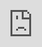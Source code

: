 # PROYECTO SOLAR
 Cargando ...     (Espere un momento por favor.)
  

<iframe src="https://asolear-fv2dxf-streamlit-app-um1kn3.streamlit.app/?embedded=true" style="position:fixed; top:0px; left:0px; bottom:0px; right:0px; width:100%; height:100%; border:none; margin:0; padding:0; overflow:hidden; z-index:999999;"> Your browser doesn't support iframes </iframe>
